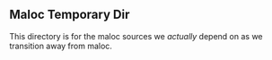 ## Maloc Temporary Dir

This directory is for the maloc sources we *actually* depend on as we 
transition away from maloc.
